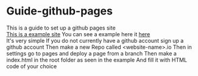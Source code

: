 # Guide-github-pages
This is a guide to set up a github pages site 
<br />
[This is a example site](https://vokuar.github.io/template-webpage.io/) 
You can see a example here it [here](https://github.com/Vokuar/template-webpage.io) 
<br />
It's very simple
If you do not currently have a github account sign up a github account
Then make a new Repo called \<website-name\>.io
Then in settings go to pages and deploy a page from a branch
Then make a index.html in the root folder as seen in the example
And fill it with HTML code of your choice 
